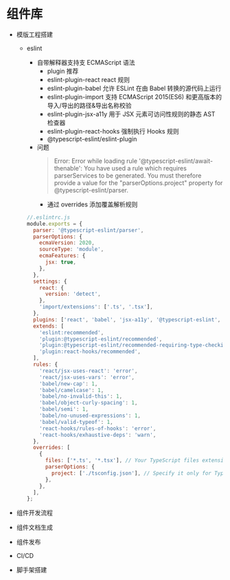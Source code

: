 # 组件库

- 模版工程搭建

  - eslint

    - 自带解释器支持支 ECMAScript 语法
      - plugin 推荐
      - eslint-plugin-react react 规则
      - eslint-plugin-babel 允许 ESLint 在由 Babel 转换的源代码上运行
      - eslint-plugin-import 支持 ECMAScript 2015(ES6) 和更高版本的导入/导出的路径&导出名称校验
      - eslint-plugin-jsx-a11y 用于 JSX 元素可访问性规则的静态 AST 检查器
      - eslint-plugin-react-hooks 强制执行 Hooks 规则
      - @typescript-eslint/eslint-plugin
    - 问题
      > Error: Error while loading rule '@typescript-eslint/await-thenable': You have used a rule which requires parserServices to be generated. You must therefore provide a value for the "parserOptions.project" property for @typescript-eslint/parser.
      - 通过 overrides 添加覆盖解析规则

    ```js
    //.eslintrc.js
    module.exports = {
      parser: '@typescript-eslint/parser',
      parserOptions: {
        ecmaVersion: 2020,
        sourceType: 'module',
        ecmaFeatures: {
          jsx: true,
        },
      },
      settings: {
        react: {
          version: 'detect',
        },
        'import/extensions': ['.ts', '.tsx'],
      },
      plugins: ['react', 'babel', 'jsx-a11y', '@typescript-eslint', 'react-hooks'],
      extends: [
        'eslint:recommended',
        'plugin:@typescript-eslint/recommended',
        'plugin:@typescript-eslint/recommended-requiring-type-checking',
        'plugin:react-hooks/recommended',
      ],
      rules: {
        'react/jsx-uses-react': 'error',
        'react/jsx-uses-vars': 'error',
        'babel/new-cap': 1,
        'babel/camelcase': 1,
        'babel/no-invalid-this': 1,
        'babel/object-curly-spacing': 1,
        'babel/semi': 1,
        'babel/no-unused-expressions': 1,
        'babel/valid-typeof': 1,
        'react-hooks/rules-of-hooks': 'error',
        'react-hooks/exhaustive-deps': 'warn',
      },
      overrides: [
        {
          files: ['*.ts', '*.tsx'], // Your TypeScript files extension
          parserOptions: {
            project: ['./tsconfig.json'], // Specify it only for TypeScript files
          },
        },
      ],
    };
    ```

- 组件开发流程
- 组件文档生成
- 组件发布
- CI/CD
- 脚手架搭建
